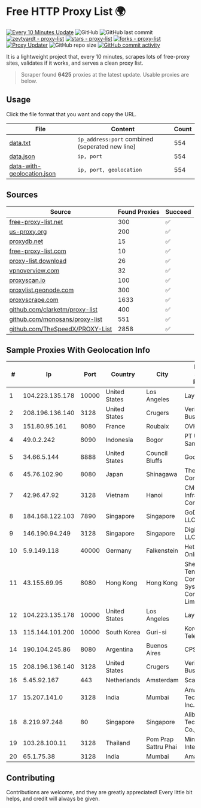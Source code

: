 
# Free HTTP Proxy List 🌍

[![Every 10 Minutes Update](https://github.com/mertguvencli/http-proxy-list/actions/workflows/main.yml/badge.svg?branch=main)](https://github.com/mertguvencli/http-proxy-list/actions/workflows/main.yml)
![GitHub](https://img.shields.io/github/license/mertguvencli/http-proxy-list)
![GitHub last commit](https://img.shields.io/github/last-commit/mertguvencli/http-proxy-list)
[![zevtyardt - proxy-list](https://img.shields.io/static/v1?label=zevtyardt&message=proxy-list&color=blue&logo=github)](https://github.com/zevtyardt/proxy-list "Go to GitHub repo")
[![stars - proxy-list](https://img.shields.io/github/stars/zevtyardt/proxy-list?style=social)](https://github.com/zevtyardt/proxy-list)
[![forks - proxy-list](https://img.shields.io/github/forks/zevtyardt/proxy-list?style=social)](https://github.com/zevtyardt/proxy-list)
[![Proxy Updater](https://github.com/zevtyardt/proxy-list/workflows/Proxy%20Updater/badge.svg)](https://github.com/zevtyardt/proxy-list/actions?query=workflow:"Proxy+Updater")
![GitHub repo size](https://img.shields.io/github/repo-size/zevtyardt/proxy-list)
[![GitHub commit activity](https://img.shields.io/github/commit-activity/m/zevtyardt/proxy-list?logo=commits)](https://github.com/zevtyardt/proxy-list/commits/main)

It is a lightweight project that, every 10 minutes, scrapes lots of free-proxy sites, validates if it works, and serves a clean proxy list.

> Scraper found **6425** proxies at the latest update. Usable proxies are below.

## Usage

Click the file format that you want and copy the URL.

|File|Content|Count|
|----|-------|-----|
|[data.txt](https://raw.githubusercontent.com/mertguvencli/http-proxy-list/main/proxy-list/data.txt)|`ip_address:port` combined (seperated new line)|554|
|[data.json](https://raw.githubusercontent.com/mertguvencli/http-proxy-list/main/proxy-list/data.json)|`ip, port`|554|
|[data-with-geolocation.json](https://raw.githubusercontent.com/mertguvencli/http-proxy-list/main/proxy-list/data-with-geolocation.json)|`ip, port, geolocation`|554|

## Sources

|Source|Found Proxies|Succeed|
|------|-------------|-------|
|[free-proxy-list.net](https://free-proxy-list.net)|300|✅|
|[us-proxy.org](https://www.us-proxy.org)|200|✅|
|[proxydb.net](http://proxydb.net)|15|✅|
|[free-proxy-list.com](https://free-proxy-list.com/?page=&port=&type%5B%5D=http&type%5B%5D=https&up_time=0&search=Search)|10|✅|
|[proxy-list.download](https://www.proxy-list.download/HTTP)|26|✅|
|[vpnoverview.com](https://vpnoverview.com/privacy/anonymous-browsing/free-proxy-servers)|32|✅|
|[proxyscan.io](https://www.proxyscan.io)|100|✅|
|[proxylist.geonode.com](https://proxylist.geonode.com/api/proxy-list?limit=300&page=1&sort_by=lastChecked&sort_type=desc&protocols=http,https)|300|✅|
|[proxyscrape.com](https://api.proxyscrape.com/v2/?request=displayproxies&protocol=http&timeout=10000&country=all&ssl=all&anonymity=all)|1633|✅|
|[github.com/clarketm/proxy-list](https://raw.githubusercontent.com/clarketm/proxy-list/master/proxy-list-raw.txt)|400|✅|
|[github.com/monosans/proxy-list](https://raw.githubusercontent.com/monosans/proxy-list/main/proxies/http.txt)|551|✅|
|[github.com/TheSpeedX/PROXY-List](https://raw.githubusercontent.com/TheSpeedX/PROXY-List/master/http.txt)|2858|✅|


## Sample Proxies With Geolocation Info

|#|Ip|Port|Country|City|Internet Service Provider|
|-|--|----|-------|----|-------------------------|
|1|104.223.135.178|10000|United States|Los Angeles|LayerHost|
|2|208.196.136.140|3128|United States|Crugers|Verizon Business|
|3|151.80.95.161|8080|France|Roubaix|OVH SAS|
|4|49.0.2.242|8090|Indonesia|Bogor|PT Usaha Adi Sanggoro|
|5|34.66.5.144|8888|United States|Council Bluffs|Google LLC|
|6|45.76.102.90|8080|Japan|Shinagawa|The Constant Company|
|7|42.96.47.92|3128|Vietnam|Hanoi|CMC Telecom Infrastructure Company|
|8|184.168.122.103|7890|Singapore|Singapore|GoDaddy.com, LLC|
|9|146.190.94.249|3128|Singapore|Singapore|DigitalOcean, LLC|
|10|5.9.149.118|40000|Germany|Falkenstein|Hetzner Online GmbH|
|11|43.155.69.95|8080|Hong Kong|Hong Kong|Shenzhen Tencent Computer Systems Company Limited|
|12|104.223.135.178|10000|United States|Los Angeles|LayerHost|
|13|115.144.101.200|10000|South Korea|Guri-si|Korea Telecom|
|14|190.104.245.86|8080|Argentina|Buenos Aires|CPS|
|15|208.196.136.140|3128|United States|Crugers|Verizon Business|
|16|5.45.92.167|443|Netherlands|Amsterdam|Scalaxy B.V.|
|17|15.207.141.0|3128|India|Mumbai|Amazon Technologies Inc.|
|18|8.219.97.248|80|Singapore|Singapore|Alibaba (US) Technology Co., Ltd.|
|19|103.28.100.11|3128|Thailand|Pom Prap Sattru Phai|Ministry of Interior|
|20|65.1.75.38|3128|India|Mumbai|Amazon.com|



## Contributing

Contributions are welcome, and they are greatly appreciated! Every
little bit helps, and credit will always be given.

